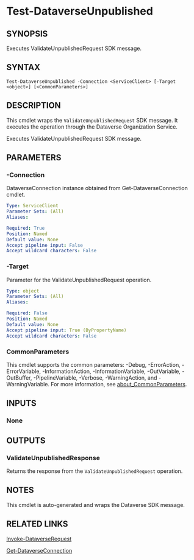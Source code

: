 # Test-DataverseUnpublished

## SYNOPSIS
Executes ValidateUnpublishedRequest SDK message.

## SYNTAX

```
Test-DataverseUnpublished -Connection <ServiceClient> [-Target <object>] [<CommonParameters>]
```

## DESCRIPTION

This cmdlet wraps the `ValidateUnpublishedRequest` SDK message. It executes the operation through the Dataverse Organization Service.

Executes ValidateUnpublishedRequest SDK message.

## PARAMETERS

### -Connection
DataverseConnection instance obtained from Get-DataverseConnection cmdlet.

```yaml
Type: ServiceClient
Parameter Sets: (All)
Aliases:

Required: True
Position: Named
Default value: None
Accept pipeline input: False
Accept wildcard characters: False
```
### -Target
Parameter for the ValidateUnpublishedRequest operation.

```yaml
Type: object
Parameter Sets: (All)
Aliases:

Required: False
Position: Named
Default value: None
Accept pipeline input: True (ByPropertyName)
Accept wildcard characters: False
```
### CommonParameters
This cmdlet supports the common parameters: -Debug, -ErrorAction, -ErrorVariable, -InformationAction, -InformationVariable, -OutVariable, -OutBuffer, -PipelineVariable, -Verbose, -WarningAction, and -WarningVariable. For more information, see [about_CommonParameters](http://go.microsoft.com/fwlink/?LinkID=113216).

## INPUTS

### None

## OUTPUTS

### ValidateUnpublishedResponse

Returns the response from the `ValidateUnpublishedRequest` operation.

## NOTES

This cmdlet is auto-generated and wraps the Dataverse SDK message.

## RELATED LINKS

[Invoke-DataverseRequest](Invoke-DataverseRequest.md)

[Get-DataverseConnection](Get-DataverseConnection.md)
